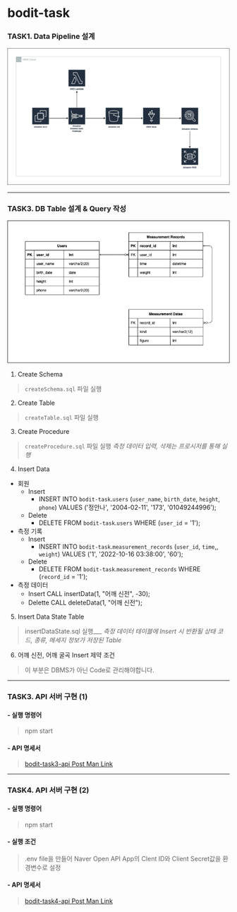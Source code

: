 # bodit-task

### TASK1. Data Pipeline 설계
![Data Pipeline Architecture](./task1/bodit-task1-architecture.png)

---

### TASK3. DB Table 설계 & Query 작성
![DB Diagram](./task2/bodit-task2-diagram.png)

1. Create Schema
> `createSchema.sql` 파일 실행

2. Create Table
> `createTable.sql` 파일 실행

3. Create Procedure
> `createProcedure.sql` 파일 실행
> _측정 데이터 입력, 삭제는 프로시저를 통해 실행_

4. Insert Data
- 회원 
    - Insert
        - INSERT INTO `bodit-task`.`users` (`user_name`, `birth_date`, `height`, `phone`) VALUES ('정안나', '2004-02-11', '173', '01049244996');
    - Delete
        - DELETE FROM `bodit-task`.`users` WHERE (`user_id` = '1');
- 측정 기록 
    - Insert
        - INSERT INTO `bodit-task`.`measurement_records` (`user_id`, `time`,, `weight`) VALUES ('1', '2022-10-16 03:38:00', '60');
    - Delete
        - DELETE FROM `bodit-task`.`measurement_records` WHERE (`record_id` = '1');
- 측정 데이터
    - Insert
        CALL insertData(1, "어깨 신전", -30);
    - Delette
        CALL deleteData(1, "어깨 신전");

5. Insert Data State Table
> insertDataState.sql 실행___
> _측정 데이터 테이블에 Insert 시 반환될 상태 코드, 종류, 메세지 정보가 저장된 Table_

6. 어꺠 신전, 어깨 굴곡 Insert 제약 조건
> 이 부분은 DBMS가 아닌 Code로 관리해야합니다.

---

### TASK3. API 서버 구현 (1)

#### - 실행 명령어
> npm start

#### - API 명세서
> [bodit-task3-api Post Man Link](https://documenter.getpostman.com/view/16132924/2s8479ybd7)

---

### TASK4. API 서버 구현 (2)

#### - 실행 명령어
> npm start

#### - 실행 조건
> .env file을 만들어 Naver Open API App의 Clent ID와 Client Secret값을 환경변수로 설정

#### - API 명세서
> [bodit-task4-api Post Man Link](https://documenter.getpostman.com/view/16132924/2s847BSEpp)